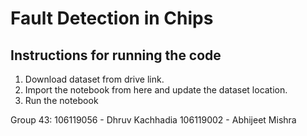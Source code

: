 # Fault Detection in Chips

## Instructions for running the code
1. Download dataset from drive link.
2. Import the notebook from here and update the dataset location.
3. Run the notebook

Group 43:
   106119056 - Dhruv Kachhadia
   106119002 - Abhijeet Mishra
